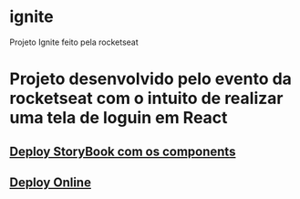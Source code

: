 # ignite
Projeto Ignite feito pela rocketseat
<h1>Projeto desenvolvido pelo evento da rocketseat com o intuito de realizar uma tela de loguin em React </h1>
<h2><a href="https://hobyn.github.io/ignite/"> Deploy StoryBook com os components </a>
<h2><a href="https://playful-froyo-4a9a03.netlify.app/"> Deploy Online </a>
